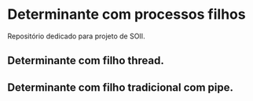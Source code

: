 # Determinante com processos filhos
Repositório dedicado para projeto de SOII.

## Determinante com **filho thread**.

## Determinante com **filho tradicional com pipe**.
